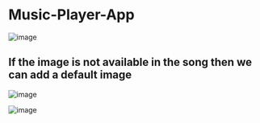# Music-Player-App

![image](https://user-images.githubusercontent.com/62612476/145524360-40f0556c-e0f4-4efa-890f-541a1aed0706.png)
## If the image is not available in the song then we can add a default image
![image](https://user-images.githubusercontent.com/62612476/145524284-4dc07a86-2002-40f1-8cf5-3bdcea01b170.png)

![image](https://user-images.githubusercontent.com/62612476/145524530-3a7e8ef9-e3bd-45d0-8025-910c9a92e20c.png)
